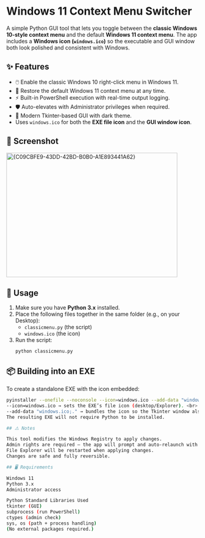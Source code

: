 # Windows 11 Context Menu Switcher
A simple Python GUI tool that lets you toggle between the **classic Windows 10-style context menu** and the default **Windows 11 context menu**. The app includes a **Windows icon (`windows.ico`)** so the executable and GUI window both look polished and consistent with Windows.

## ✨ Features
- 🖱️ Enable the classic Windows 10 right-click menu in Windows 11.  
- 🔄 Restore the default Windows 11 context menu at any time.  
- ⚡ Built-in PowerShell execution with real-time output logging.  
- 🛡️ Auto-elevates with Administrator privileges when required.  
- 🎨 Modern Tkinter-based GUI with dark theme.  
- Uses `windows.ico` for both the **EXE file icon** and the **GUI window icon**.

## 📸 Screenshot
<img width="448" height="326" alt="{C09CBFE9-43DD-42BD-B0B0-A1E893441A62}" src="https://github.com/user-attachments/assets/7674aaca-8584-4e15-a252-38235d7866fc" />

## 🚀 Usage
1. Make sure you have **Python 3.x** installed.  
2. Place the following files together in the same folder (e.g., on your Desktop):  
   - `classicmenu.py` (the script)  
   - `windows.ico` (the icon)  
3. Run the script:  
   ```bash
   python classicmenu.py
   
## 📦 Building into an EXE
To create a standalone EXE with the icon embedded:<br>
```bash
pyinstaller --onefile --noconsole --icon=windows.ico --add-data "windows.ico;." classicmenu.py <br>
--icon=windows.ico → sets the EXE’s file icon (desktop/Explorer). <br>
--add-data "windows.ico;." → bundles the icon so the Tkinter window also uses it at runtime. <br>
The resulting EXE will not require Python to be installed.

## ⚠️ Notes

This tool modifies the Windows Registry to apply changes.  
Admin rights are required — the app will prompt and auto-relaunch with elevated privileges.  
File Explorer will be restarted when applying changes.  
Changes are safe and fully reversible.  

## 🖥️ Requirements

Windows 11  
Python 3.x  
Administrator access

Python Standard Libraries Used
tkinter (GUI)  
subprocess (run PowerShell)  
ctypes (admin check)  
sys, os (path + process handling)  
(No external packages required.)  
